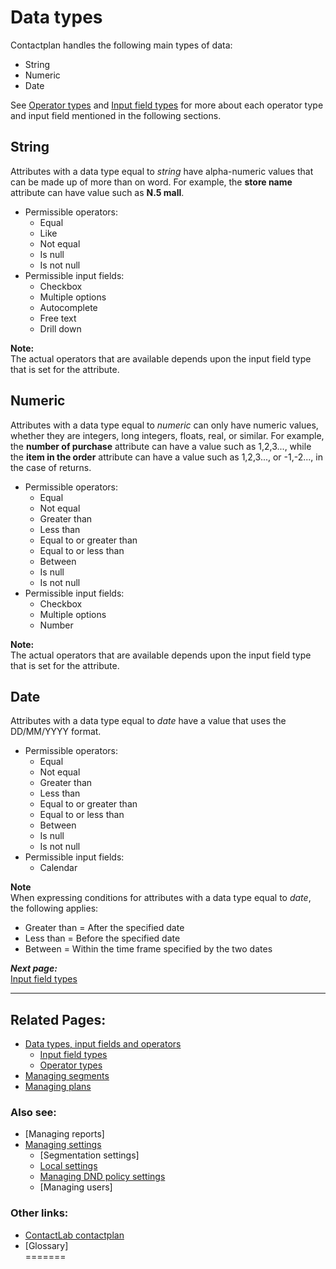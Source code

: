 # Data types

Contactplan handles the following main types of data:  

- String  
- Numeric  
- Date  

See [Operator types](OperatorTypes.md) and [Input field types](InputFieldTypes.md) for more about each operator type and input field mentioned in the following sections.  

## String  

Attributes with a data type equal to *string* have alpha-numeric values that can be made up of more than on word. For example, the **store name** attribute can have value such as **N.5 mall**.  

- Permissible operators:  
  - Equal  
  - Like  
  - Not equal  
  - Is null  
  - Is not null  
- Permissible input fields:  
  - Checkbox  
  - Multiple options  
  - Autocomplete  
  - Free text  
  - Drill down  

**Note:**  
The actual operators that are available depends upon the input field type that is set for the attribute.  

## Numeric  

Attributes with a data type equal to *numeric* can only have numeric values, whether they are integers, long integers, floats, real, or similar. For example, the **number of purchase** attribute can have a value such as 1,2,3..., while the **item in the order** attribute can have a value such as 1,2,3..., or -1,-2..., in the case of returns.  

- Permissible operators:  
  - Equal  
  - Not equal  
  - Greater than  
  - Less than  
  - Equal to or greater than  
  - Equal to or less than  
  - Between  
  - Is null  
  - Is not null  
- Permissible input fields:  
  - Checkbox  
  - Multiple options  
  - Number  

**Note:**  
The actual operators that are available depends upon the input field type that is set for the attribute.  

## Date  

Attributes with a data type equal to *date* have a value that uses the DD/MM/YYYY format.  

- Permissible operators:  
  - Equal  
  - Not equal  
  - Greater than  
  - Less than  
  - Equal to or greater than  
  - Equal to or less than  
  - Between  
  - Is null  
  - Is not null  
- Permissible input fields:  
  - Calendar  

**Note**  
When expressing conditions for attributes with a data type equal to *date*, the following applies:  

- Greater than = After the specified date  
- Less than = Before the specified date  
- Between = Within the time frame specified by the two dates  

***Next page:***  
[Input field types](InputFieldTypes.md)  

----------

## Related Pages:  

- [Data types, input fields and operators](InputBoxOperators.md)  
  - [Input field types](InputFieldTypes.md)  
  - [Operator types](OperatorTypes.md)  
- [Managing segments](ManagingSegments.md)  
- [Managing plans](ManagingPlans.md)  

### Also see:  

- [Managing reports]  
- [Managing settings](ManagingSettings.md)  
  - [Segmentation settings]  
  - [Local settings](LocalSettings.md)  
  - [Managing DND policy settings](ManagingDND.md)  
  - [Managing users]  

### Other links:  

- [ContactLab contactplan](Home.md)  
- [Glossary]  
=======
